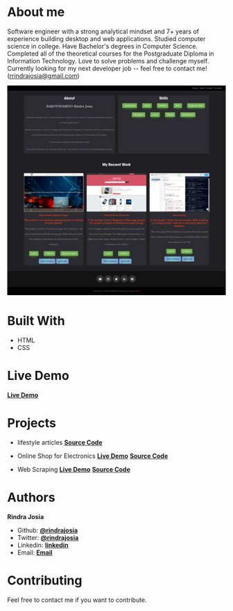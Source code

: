 # About me
Software engineer with a strong analytical mindset and 7+ years of experience building desktop and web applications.
Studied computer science in college.
Have Bachelor's degrees in Computer Science.
Completed all of the theoretical courses for the Postgraduate Diploma in Information Technology.
Love to solve problems and challenge myself.
Currently looking for my next developer job -- feel free to contact me! (rrindrajosia@gmail.com)

![Algorithm schema](./portfolio.png)


# Built With
* HTML
* CSS

# Live Demo
**[Live Demo](https://rawcdn.githack.com/rindrajosia/portfolio/d1145b0943bc8ab32432871b334e5577c65f57e7/index.html)**

# Projects
* lifestyle articles
**[Source Code](https://github.com/rindrajosia/ror-capstone)**

* Online Shop for Electronics
**[Live Demo](https://rawcdn.githack.com/rindrajosia/capstone-html/31db66316b628f3e88ffdb63ef0798613c6382d9/index.html)**
**[Source Code](https://github.com/rindrajosia/capstone-html)**

* Web Scraping
**[Live Demo](https://bd42dc40-a181-4608-9fa5-e528b04c69bd.ws-eu01.gitpod.io/#/workspace/capstone-scraper)**
**[Source Code](https://github.com/rindrajosia/capstone-scraper)**

# Authors

**Rindra Josia**

* Github: **[@rindrajosia](https://github.com/rindrajosia)**
* Twitter: **[@rindrajosia](https://twitter.com/josia_rindra)**
* Linkedin: **[linkedin](https://www.linkedin.com/in/rindra-josia-99b2111a2/)**
* Email: **[Email](rrindrajosia@gmail.com)**

#  Contributing

Feel free to contact me if you want to contribute.
